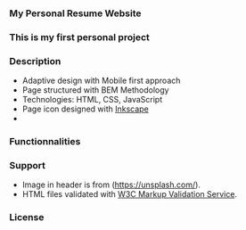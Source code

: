 ### My Personal Resume Website

### This is my first personal project

### Description

* Adaptive design with Mobile first approach
* Page structured with BEM Methodology
* Technologies: HTML, CSS, JavaScript
* Page icon designed with [Inkscape](https://inkscape.org)
*

### Functionnalities


### Support
* Image in header is from (https://unsplash.com/).
* HTML files validated with [W3C Markup Validation Service](https://validator.w3.org/#validate_by_upload).


### License

